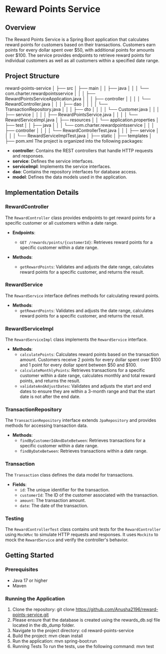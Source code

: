 # Reward Points Service

## Overview
The Reward Points Service is a Spring Boot application that calculates reward points for customers based on their transactions. Customers earn points for every dollar spent over $50, with additional points for amounts over $100. The service provides endpoints to retrieve reward points for individual customers as well as all customers within a specified date range.

## Project Structure
reward-points-service
│
├── src
│   ├── main
│   │   ├── java
│   │   │   └── com.charter.rewardpointsservice
│   │   │       ├── RewardPointsServiceApplication.java
│   │   │       ├── controller
│   │   │       │    └── RewardController.java
│   │   │       ├── dao
│   │   │       │    └── TransactionRepository.java
│   │   │       ├── dto
│   │   │       │    └── Customer.java
│   │   │       ├── service
│   │   │       │    ├── RewardPointsService.java
│   │   │       │    └── RewardServiceImpl.java
│   ├── resources
│   │   └── application.properties
│   ├── test
│   │   ├── java
│   │   │   └── com.charter.rewardpointsservice
│   │   │       ├── controller
│   │   │       │    └── RewardControllerTest.java
│   │   │       ├── service
│   │   │       │    └── RewardServiceImplTest.java
│   ├── static
│   ├── templates
│
├── pom.xml
The project is organized into the following packages:

- **controller**: Contains the REST controllers that handle HTTP requests and responses.
- **service**: Defines the service interfaces.
- **serviceImpl**: Implements the service interfaces.
- **dao**: Contains the repository interfaces for database access.
- **model**: Defines the data models used in the application.

## Implementation Details

### RewardController
The `RewardController` class provides endpoints to get reward points for a specific customer or all customers within a date range.

- **Endpoints**:
  - `GET /rewards/points/{customerId}`: Retrieves reward points for a specific customer within a date range.

- **Methods**:
  - `getRewardPoints`: Validates and adjusts the date range, calculates reward points for a specific customer, and returns the result.

### RewardService
The `RewardService` interface defines methods for calculating reward points.

- **Methods**:
  - `getRewardPoints`: Validates and adjusts the date range, calculates reward points for a specific customer, and returns the result.

### RewardServiceImpl
The `RewardServiceImpl` class implements the `RewardService` interface.

- **Methods**:
  - `calculatePoints`: Calculates reward points based on the transaction amount. Customers receive 2 points for every dollar spent over $100 and 1 point for every dollar spent between $50 and $100.
  - `calculateMonthlyPoints`: Retrieves transactions for a specific customer within a date range, calculates monthly and total reward points, and returns the result.
   - `validateAndAdjustDates`: Validates and adjusts the start and end dates to ensure they are within a 3-month range and that the start date is not after the end date.


### TransactionRepository
The `TransactionRepository` interface extends `JpaRepository` and provides methods for accessing transaction data.

- **Methods**:
  - `findByCustomerIdAndDateBetween`: Retrieves transactions for a specific customer within a date range.
  - `findByDateBetween`: Retrieves transactions within a date range.

### Transaction
The `Transaction` class defines the data model for transactions.

- **Fields**:
  - `id`: The unique identifier for the transaction.
  - `customerId`: The ID of the customer associated with the transaction.
  - `amount`: The transaction amount.
  - `date`: The date of the transaction.

### Testing
The `RewardControllerTest` class contains unit tests for the `RewardController` using `MockMvc` to simulate HTTP requests and responses. It uses `Mockito` to mock the `RewardService` and verify the controller's behavior.

## Getting Started
### Prerequisites
- Java 17 or higher
- Maven

### Running the Application
1. Clone the repository:
   git clone https://github.com/Anusha2196/reward-points-service.git
2. Please ensure that the database is created using the rewards_db.sql file located in the db_dump folder.
3. Navigate to the project directory:
   cd reward-points-service
4. Build the project:
   mvn clean install
5. Run the application:
   mvn spring-boot:run
6. Running Tests
   To run the tests, use the following command:
   mvn test
   




